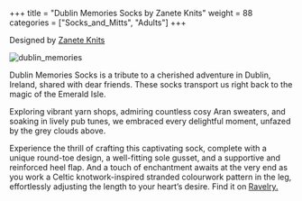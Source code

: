 +++
title = "Dublin Memories Socks by Zanete Knits"
weight = 88
categories = ["Socks_and_Mitts", "Adults"]
+++

Designed by [Zanete Knits](https://www.ravelry.com/designers/zanete-knits)

![dublin_memories](/images/dublin_memories.jpg)

Dublin Memories Socks is a tribute to a cherished adventure in Dublin, Ireland, shared with dear friends. These socks transport us right back to the magic of the Emerald Isle.<!--more-->

Exploring vibrant yarn shops, admiring countless cosy Aran sweaters, and soaking in lively pub tunes, we embraced every delightful moment, unfazed by the grey clouds above.

Experience the thrill of crafting this captivating sock, complete with a unique round-toe design, a well-fitting sole gusset, and a supportive and reinforced heel flap. And a touch of enchantment awaits at the very end as you work a Celtic knotwork-inspired stranded colourwork pattern in the leg, effortlessly adjusting the length to your heart’s desire.
Find it on [Ravelry.](https://www.ravelry.com/patterns/library/dublin-memories-socks)